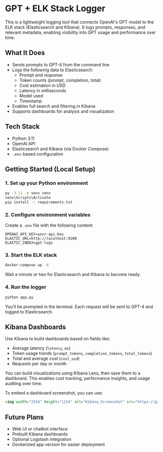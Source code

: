 # GPT + ELK Stack Logger

This is a lightweight logging tool that connects OpenAI's GPT model to the ELK stack (Elasticsearch and Kibana). It logs prompts, responses, and relevant metadata, enabling visibility into GPT usage and performance over time.

## What It Does

- Sends prompts to GPT-4 from the command line
- Logs the following data to Elasticsearch:
  - Prompt and response
  - Token counts (prompt, completion, total)
  - Cost estimation in USD
  - Latency in milliseconds
  - Model used
  - Timestamp
- Enables full search and filtering in Kibana
- Supports dashboards for analysis and visualization

## Tech Stack

- Python 3.11
- OpenAI API
- Elasticsearch and Kibana (via Docker Compose)
- `.env`-based configuration

## Getting Started (Local Setup)

### 1. Set up your Python environment

```bash
py -3.11 -m venv venv
venv\Scripts\Activate
pip install -r requirements.txt
```

### 2. Configure environment variables

Create a `.env` file with the following content:

```
OPENAI_API_KEY=your-api-key
ELASTIC_URL=http://localhost:9200
ELASTIC_INDEX=gpt-logs
```

### 3. Start the ELK stack

```bash
docker-compose up -d
```

Wait a minute or two for Elasticsearch and Kibana to become ready.

### 4. Run the logger

```bash
python app.py
```

You’ll be prompted in the terminal. Each request will be sent to GPT-4 and logged to Elasticsearch.

## Kibana Dashboards

Use Kibana to build dashboards based on fields like:

- Average latency (`latency_ms`)
- Token usage trends (`prompt_tokens`, `completion_tokens`, `total_tokens`)
- Total and average cost (`cost_usd`)
- Requests per day or month

You can build visualizations using Kibana Lens, then save them to a dashboard. This enables cost tracking, performance insights, and usage auditing over time.

To embed a dashboard screenshot, you can use:

```md
<img width="2554" height="1124" alt="Kibana_Screenshot" src="https://github.com/user-attachments/assets/b4237ce2-4552-4d67-baec-a22641b6528d" />
```

## Future Plans

- Web UI or chatbot interface
- Prebuilt Kibana dashboards
- Optional Logstash integration
- Dockerized app version for easier deployment
